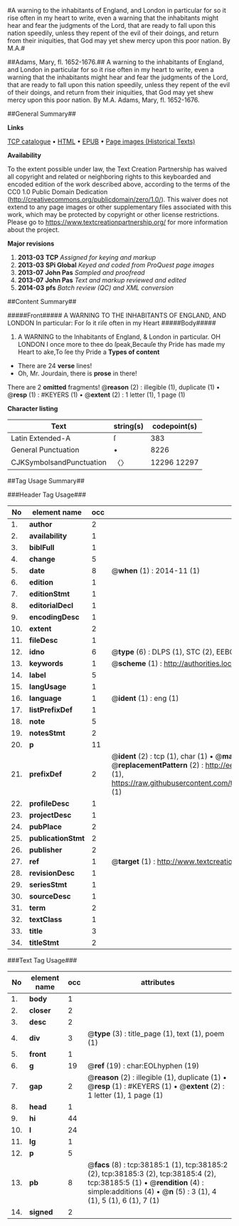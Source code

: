 #A warning to the inhabitants of England, and London in particular for so it rise often in my heart to write, even a warning that the inhabitants might hear and fear the judgments of the Lord, that are ready to fall upon this nation speedily, unless they repent of the evil of their doings, and return from their iniquities, that God may yet shew mercy upon this poor nation. By M.A.#

##Adams, Mary, fl. 1652-1676.##
A warning to the inhabitants of England, and London in particular for so it rise often in my heart to write, even a warning that the inhabitants might hear and fear the judgments of the Lord, that are ready to fall upon this nation speedily, unless they repent of the evil of their doings, and return from their iniquities, that God may yet shew mercy upon this poor nation. By M.A.
Adams, Mary, fl. 1652-1676.

##General Summary##

**Links**

[TCP catalogue](http://www.ota.ox.ac.uk/tcp/)  • 
[HTML](http://tei.it.ox.ac.uk/tcp/Texts-HTML/free/A26/A26340.html)  • 
[EPUB](http://tei.it.ox.ac.uk/tcp/Texts-EPUB/free/A26/A26340.epub) • 
[Page images (Historical Texts)](https://historicaltexts.jisc.ac.uk/eebo-99833707e)

**Availability**

To the extent possible under law, the Text Creation Partnership has waived all copyright and related or neighboring rights to this keyboarded and encoded edition of the work described above, according to the terms of the CC0 1.0 Public Domain Dedication (http://creativecommons.org/publicdomain/zero/1.0/). This waiver does not extend to any page images or other supplementary files associated with this work, which may be protected by copyright or other license restrictions. Please go to https://www.textcreationpartnership.org/ for more information about the project.

**Major revisions**

1. __2013-03__ __TCP__ *Assigned for keying and markup*
1. __2013-03__ __SPi Global__ *Keyed and coded from ProQuest page images*
1. __2013-07__ __John Pas__ *Sampled and proofread*
1. __2013-07__ __John Pas__ *Text and markup reviewed and edited*
1. __2014-03__ __pfs__ *Batch review (QC) and XML conversion*

##Content Summary##

#####Front#####
A WARNING TO THE INHABITANTS OF ENGLAND, AND LONDON In particular: For ſo it riſe often in my Heart 
#####Body#####

1. A WARNING to the Inhabitants of England, & London in particular.
OH LONDON I once more to thee do ſpeak,Becauſe thy Pride has made my Heart to ake,To ſee thy Pride a
**Types of content**

  * There are 24 **verse** lines!
  * Oh, Mr. Jourdain, there is **prose** in there!

There are 2 **omitted** fragments! 
 @__reason__ (2) : illegible (1), duplicate (1)  •  @__resp__ (1) : #KEYERS (1)  •  @__extent__ (2) : 1 letter (1), 1 page (1)

**Character listing**


|Text|string(s)|codepoint(s)|
|---|---|---|
|Latin Extended-A|ſ|383|
|General Punctuation|•|8226|
|CJKSymbolsandPunctuation|〈〉|12296 12297|

##Tag Usage Summary##

###Header Tag Usage###

|No|element name|occ|attributes|
|---|---|---|---|
|1.|__author__|2||
|2.|__availability__|1||
|3.|__biblFull__|1||
|4.|__change__|5||
|5.|__date__|8| @__when__ (1) : 2014-11 (1)|
|6.|__edition__|1||
|7.|__editionStmt__|1||
|8.|__editorialDecl__|1||
|9.|__encodingDesc__|1||
|10.|__extent__|2||
|11.|__fileDesc__|1||
|12.|__idno__|6| @__type__ (6) : DLPS (1), STC (2), EEBO-CITATION (1), PROQUEST (1), VID (1)|
|13.|__keywords__|1| @__scheme__ (1) : http://authorities.loc.gov/ (1)|
|14.|__label__|5||
|15.|__langUsage__|1||
|16.|__language__|1| @__ident__ (1) : eng (1)|
|17.|__listPrefixDef__|1||
|18.|__note__|5||
|19.|__notesStmt__|2||
|20.|__p__|11||
|21.|__prefixDef__|2| @__ident__ (2) : tcp (1), char (1)  •  @__matchPattern__ (2) : ([0-9\-]+):([0-9IVX]+) (1), (.+) (1)  •  @__replacementPattern__ (2) : http://eebo.chadwyck.com/downloadtiff?vid=$1&page=$2 (1), https://raw.githubusercontent.com/textcreationpartnership/Texts/master/tcpchars.xml#$1 (1)|
|22.|__profileDesc__|1||
|23.|__projectDesc__|1||
|24.|__pubPlace__|2||
|25.|__publicationStmt__|2||
|26.|__publisher__|2||
|27.|__ref__|1| @__target__ (1) : http://www.textcreationpartnership.org/docs/. (1)|
|28.|__revisionDesc__|1||
|29.|__seriesStmt__|1||
|30.|__sourceDesc__|1||
|31.|__term__|2||
|32.|__textClass__|1||
|33.|__title__|3||
|34.|__titleStmt__|2||


###Text Tag Usage###

|No|element name|occ|attributes|
|---|---|---|---|
|1.|__body__|1||
|2.|__closer__|2||
|3.|__desc__|2||
|4.|__div__|3| @__type__ (3) : title_page (1), text (1), poem (1)|
|5.|__front__|1||
|6.|__g__|19| @__ref__ (19) : char:EOLhyphen (19)|
|7.|__gap__|2| @__reason__ (2) : illegible (1), duplicate (1)  •  @__resp__ (1) : #KEYERS (1)  •  @__extent__ (2) : 1 letter (1), 1 page (1)|
|8.|__head__|1||
|9.|__hi__|44||
|10.|__l__|24||
|11.|__lg__|1||
|12.|__p__|5||
|13.|__pb__|8| @__facs__ (8) : tcp:38185:1 (1), tcp:38185:2 (2), tcp:38185:3 (2), tcp:38185:4 (2), tcp:38185:5 (1)  •  @__rendition__ (4) : simple:additions (4)  •  @__n__ (5) : 3 (1), 4 (1), 5 (1), 6 (1), 7 (1)|
|14.|__signed__|2||
